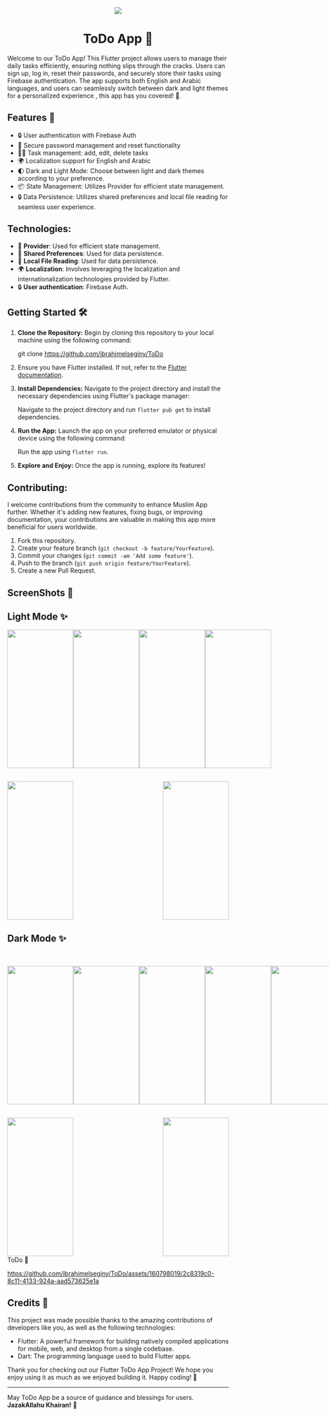   <p align="center">
<img src="https://github.com/ibrahimelseginy/ToDo/assets/160798019/41865d27-3ca6-4023-b7a0-d90521a91f13.png"
  </p>
<h1 align="center"> ToDo App 📝 </h1> 

Welcome to our ToDo App! This Flutter project allows users to manage their daily tasks efficiently, ensuring nothing slips through the cracks. Users can sign up, log in, reset their passwords, and securely store their tasks using Firebase authentication. The app supports both English and Arabic languages, and users can seamlessly switch between dark and light themes for a personalized experience , this app has you covered! 🌟.

## Features 🚀

- 🔒 User authentication with Firebase Auth
- 🔑 Secure password management and reset functionality 
- ✍🏻 Task management: add, edit, delete tasks
- 🌍 Localization support for English and Arabic
- 🌓 Dark and Light Mode: Choose between light and dark themes according to your preference.
- 📦 State Management: Utilizes Provider for efficient state management.
- 🔒 Data Persistence: Utilizes shared preferences and local file reading for seamless user experience.


## Technologies:
- 🔄 **Provider**: Used for efficient state management.
- 💾 **Shared Preferences**: Used for data persistence.
- 📂 **Local File Reading**: Used for data persistence.
- 🌍 **Localization**: Involves leveraging the localization and internationalization technologies provided by Flutter.
- 🔒 **User authentication**: Firebase Auth.

## Getting Started 🛠️

1. **Clone the Repository:** Begin by cloning this repository to your local machine using the following command:
   
     git clone https://github.com/ibrahimelseginy/ToDo

2.  Ensure you have Flutter installed. If not, refer to the [Flutter documentation](https://flutter.dev/docs/get-started/install).

3. **Install Dependencies:** Navigate to the project directory and install the necessary dependencies using Flutter's package manager:

   Navigate to the project directory and run `flutter pub get` to install dependencies.
   
3. **Run the App:** Launch the app on your preferred emulator or physical device using the following command:
 
      Run the app using `flutter run`.

4. **Explore and Enjoy:** Once the app is running, explore its features!  

## Contributing:
I welcome contributions from the community to enhance Muslim App further. Whether it's adding new features, fixing bugs, or improving documentation, your contributions are valuable in making this app more beneficial for users worldwide.

1. Fork this repository.
2. Create your feature branch (`git checkout -b feature/YourFeature`).
3. Commit your changes (`git commit -am 'Add some feature'`).
4. Push to the branch (`git push origin feature/YourFeature`).
5. Create a new Pull Request.

## ScreenShots 📸  

## Light Mode ✨
<div style="display: flex; justify-content: space-between;">

<img src=".png " width="150" height="315">
<img src=".png " width="150" height="315">
<img src=".png " width="150" height="315">
<img src=".png " width="150" height="315">

</div>

<div style="display: flex; justify-content: space-between; margin-top: 30px;">
<img src=".png " width="150" height="315">
<img src=".png " width="150" height="315">

</div>



## Dark Mode ✨
<div style="display: flex; justify-content: space-between; margin-top: 50px;">
 
<img src=".png " width="150" height="315">
<img src=".png " width="150" height="315">
<img src=".png " width="150" height="315">
<img src=".png " width="150" height="315">
<img src=".png " width="150" height="315">

</div>

<div style="display: flex; justify-content: space-between; margin-top: 30px;">
<img src=".png " width="150" height="315">
<img src=".png " width="150" height="315">
</div>


<div>  ToDo  📝</div>  

https://github.com/ibrahimelseginy/ToDo/assets/160798019/2c8319c0-8c11-4133-924a-aad573625e1a


## Credits 🙌

This project was made possible thanks to the amazing contributions of developers like you, as well as the following technologies:

- Flutter: A powerful framework for building natively compiled applications for mobile, web, and desktop from a single codebase.
- Dart: The programming language used to build Flutter apps.

Thank you for checking out our Flutter ToDo App Project! We hope you enjoy using it as much as we enjoyed building it. Happy coding! 🎉

---
May ToDo App be a source of guidance and blessings for users. **JazakAllahu Khairan!** 🌟
